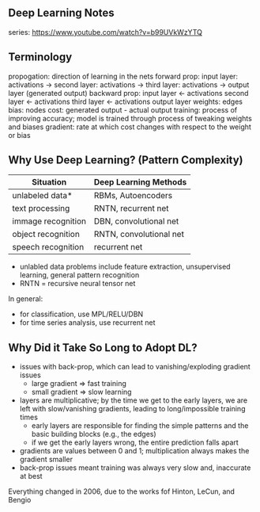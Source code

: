 ## Deep Learning Notes

series: https://www.youtube.com/watch?v=b99UVkWzYTQ

## Terminology

propogation: direction of learning in the nets
forward prop: 
  input layer: activations -> second layer: activations -> third layer: activations -> output layer (generated output) 
backward prop: 
  input layer <- activations second layer <- activations third layer <- activations output layer
weights: edges
bias: nodes
cost: generated output - actual output
training: process of improving accuracy; model is trained through process of tweaking weights and biases
gradient: rate at which cost changes with respect to the weight or bias

## Why Use Deep Learning? (Pattern Complexity)

| Situation | Deep Learning Methods |
|-----------|-----------------------|
| unlabeled data* | RBMs, Autoencoders |
| text processing | RNTN, recurrent net |
| immage recognition | DBN, convolutional net |
| object recognition | RNTN, convolutional net |
| speech recognition | recurrent net |

* unlabled data problems include feature extraction, unsupervised learning, general pattern recognition
* RNTN = recursive neural tensor net

In general:
* for classification, use MPL/RELU/DBN
* for time series analysis, use recurrent net

## Why Did it Take So Long to Adopt DL?

* issues with back-prop, which can lead to vanishing/exploding gradient issues
  - large gradient => fast training
  - small gradient => slow learning
* layers are multiplicative; by the time we get to the early layers, we are left with slow/vanishing gradients, leading to long/impossible training times
  - early layers are responsible for finding the simple patterns and the basic building blocks (e.g., the edges)
  - if we get the early layers wrong, the entire prediction falls apart
* gradients are values between 0 and 1; multiplication always makes the gradient smaller
* back-prop issues meant training was always very slow and, inaccurate at best

Everything changed in 2006, due to the works fof Hinton, LeCun, and Bengio



